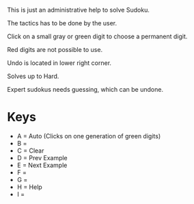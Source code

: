 This is just an administrative help to solve Sudoku.

The tactics has to be done by the user.

Click on a small gray or green digit to choose a permanent digit.

Red digits are not possible to use.

Undo is located in lower right corner.

Solves up to Hard.

Expert sudokus needs guessing, which can be undone.

# Keys

* A = Auto (Clicks on one generation of green digits)
* B = 
* C = Clear
* D = Prev Example
* E = Next Example
* F = 
* G = 
* H = Help
* I = 
